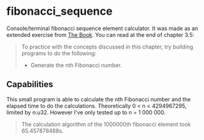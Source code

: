 # fibonacci_sequence

Console/terminal fibonacci sequence element calculator. It was made as an extended exercise from [The Book](https://doc.rust-lang.org/book/title-page.html).
You can read at the end of chapter 3.5:
> To practice with the concepts discussed in this chapter, try building programs to do the following:
> - Generate the nth Fibonacci number.


## Capabilities
This small program is able to calculate the nth Fibonacci number and the elapsed time to do the calculations. 
Theoretically 0 < n < 4294967295, limited by n:u32. However I've only tested up to n = 1 000 000.
> The calculation algorithm of the 1000000th fibonacci element took 65.457878488s.
